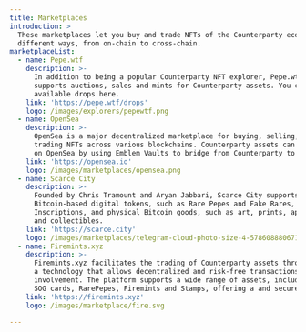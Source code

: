 ```yaml
---
title: Marketplaces
introduction: >
  These marketplaces let you buy and trade NFTs of the Counterparty ecosystem in
  different ways, from on-chain to cross-chain.
marketplaceList:
  - name: Pepe.wtf
    description: >-
      In addition to being a popular Counterparty NFT explorer, Pepe.wtf
      supports auctions, sales and mints for Counterparty assets. You can find
      available drops here.
    link: 'https://pepe.wtf/drops'
    logo: /images/explorers/pepewtf.png
  - name: OpenSea
    description: >-
      OpenSea is a major decentralized marketplace for buying, selling, and
      trading NFTs across various blockchains. Counterparty assets can be traded
      on OpenSea by using Emblem Vaults to bridge from Counterparty to Ethereum.
    link: 'https://opensea.io'
    logo: /images/marketplaces/opensea.png
  - name: Scarce City
    description: >-
      Founded by Chris Tramount and Aryan Jabbari, Scarce City supports
      Bitcoin-based digital tokens, such as Rare Pepes and Fake Rares, Ordinal
      Inscriptions, and physical Bitcoin goods, such as art, prints, apparel,
      and collectibles.
    link: 'https://scarce.city'
    logo: /images/marketplaces/telegram-cloud-photo-size-4-5786088806716387708-x.jpg
  - name: Firemints.xyz
    description: >-
      Firemints.xyz facilitates the trading of Counterparty assets through atomic swaps,
      a technology that allows decentralized and risk-free transactions without third-party
      involvement. The platform supports a wide range of assets, including XCP tokens,
      SOG cards, RarePepes, Firemints and Stamps, offering a and secure option for users.
    link: 'https://firemints.xyz'
    logo: /images/marketplace/fire.svg

---
```


